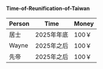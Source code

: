 #### Time-of-Reunification-of-Taiwan

Person| Time | Money
---|---|---
居士|2025年年底|100￥
Wayne|2025年之后|100￥
先帝|2025年之后|100￥
